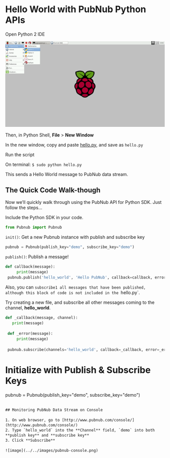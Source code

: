 # Hello World with PubNub Python APIs

Open Python 2 IDE

![image](../../images/python-ide.png)

Then, in Python Shell,  **File** > **New Window**

In the new window, copy and paste [hello.py](hello.py), and save as `hello.py`

Run the script

On terminal:
`$ sudo python hello.py`

This sends a Hello World message to PubNub data stream.

## The Quick Code Walk-though 

Now we’ll quickly walk through using the PubNub API for Python SDK. Just follow the steps…

Include the Python SDK in your code.

```python
from Pubnub import Pubnub
```

`init()`: Get a new Pubnub instance with publish and subscribe key


```python
pubnub = Pubnub(publish_key="demo", subscribe_key="demo")
```


`publish()`: Publish a message!


```python
def callback(message):
     print(message)
 pubnub.publish('hello_world', 'Hello PubNub', callback=callback, error=callback)
```
 
Also, you can `subscribe1 all messages that have been published, although this block of code is not included in the `hello.py`.

Try creating a new file, and subscribe all other messages coming to the channel, **hello_world**.

```python
def _callback(message, channel):
   print(message)
 
 def _error(message):
     print(message)
 
 pubnub.subscribe(channels='hello_world', callback=_callback, error=_error)
```
 
# Initialize with Publish & Subscribe Keys
 
 pubnub = Pubnub(publish_key="demo", subscribe_key="demo")
```

## Monitoring PubNub Data Stream on Console

1. On web browser, go to [http://www.pubnub.com/console/](http://www.pubnub.com/console/)
2. Type `hello_world` into the **Channel** field, `demo` into both **publish key** and **subscribe key**
3. Click **Subscribe**

![image](../../images/pubnub-console.png)